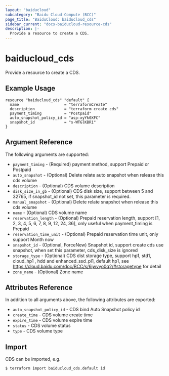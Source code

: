 ```yaml
---
layout: "baiducloud"
subcategory: "Baidu Cloud Compute (BCC)"
page_title: "BaiduCloud: baiducloud_cds"
sidebar_current: "docs-baiducloud-resource-cds"
description: |-
  Provide a resource to create a CDS.
---
```


# baiducloud_cds

Provide a resource to create a CDS.

## Example Usage

```hcl
resource "baiducloud_cds" "default" {
  name                    = "terraformCreate"
  description             = "terraform create cds"
  payment_timing          = "Postpaid"
  auto_snapshot_policy_id = "asp-xyYk0XFC"
  snapshot_id             = "s-WTGlKBR1"
}
```

## Argument Reference

The following arguments are supported:

* `payment_timing` - (Required) payment method, support Prepaid or Postpaid
* `auto_snapshot` - (Optional) Delete relate auto snapshot when release this cds volume
* `description` - (Optional) CDS volume description
* `disk_size_in_gb` - (Optional) CDS disk size, support between 5 and 32765, if snapshot_id not set, this parameter is required.
* `manual_snapshot` - (Optional) Delete relate snapshot when release this cds volume
* `name` - (Optional) CDS volume name
* `reservation_length` - (Optional) Prepaid reservation length, support [1, 2, 3, 4, 5, 6, 7, 8, 9, 12, 24, 36], only useful when payment_timing is Prepaid
* `reservation_time_unit` - (Optional) Prepaid reservation time unit, only support Month now
* `snapshot_id` - (Optional, ForceNew) Snapshot id, support create cds use snapshot, when set this parameter, cds_disk_size is ignored
* `storage_type` - (Optional) CDS dist storage type, support hp1, std1, cloud_hp1 , hdd and enhanced_ssd_pl1, default hp1, see https://cloud.baidu.com/doc/BCC/s/6jwvyo0q2/#storagetype for detail
* `zone_name` - (Optional) Zone name

## Attributes Reference

In addition to all arguments above, the following attributes are exported:

* `auto_snapshot_policy_id` - CDS bind Auto Snapshot policy id
* `create_time` - CDS volume create time
* `expire_time` - CDS volume expire time
* `status` - CDS volume status
* `type` - CDS volume type


## Import

CDS can be imported, e.g.

```hcl
$ terraform import baiducloud_cds.default id
```

